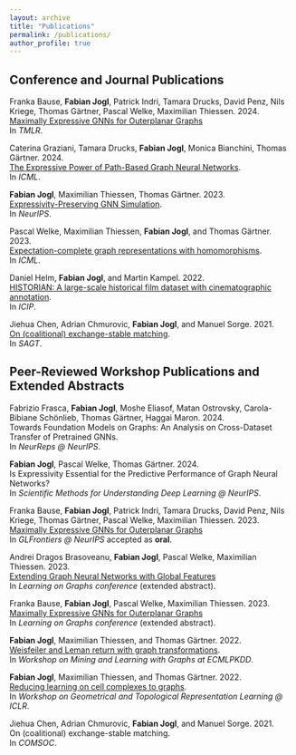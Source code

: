 ```yaml
---
layout: archive
title: "Publications"
permalink: /publications/
author_profile: true
---
```


## Conference and Journal Publications
Franka Bause, **Fabian Jogl**, Patrick Indri, Tamara Drucks, David Penz, Nils Kriege, Thomas Gärtner, Pascal Welke, Maximilian Thiessen. 2024.  
[Maximally Expressive GNNs for Outerplanar Graphs]()  
In _TMLR_.  

Caterina Graziani, Tamara Drucks, **Fabian Jogl**, Monica Bianchini, Thomas Gärtner. 2024.   
[The Expressive Power of Path-Based Graph Neural Networks](https://openreview.net/pdf?id=io1XSRtcO8).   
In _ICML_.

**Fabian Jogl**, Maximilian Thiessen, Thomas Gärtner. 2023.  
[ Expressivity-Preserving GNN Simulation](https://neurips.cc/virtual/2023/poster/69926).  
In _NeurIPS_.

Pascal Welke, Maximilian Thiessen, **Fabian Jogl**, and Thomas Gärtner. 2023.  
[Expectation-complete graph representations with homomorphisms](https://openreview.net/forum?id=ppgRPC14uI).  
In _ICML_.

Daniel Helm, **Fabian Jogl**, and Martin Kampel. 2022.   
[HISTORIAN: A large-scale historical film dataset with cinematographic annotation](https://ieeexplore.ieee.org/document/9897300/).  
In _ICIP_.

Jiehua Chen, Adrian Chmurovic, **Fabian Jogl**, and Manuel Sorge. 2021.  
[On (coalitional) exchange-stable matching](https://link.springer.com/chapter/10.1007/978-3-030-85947-3_14).  
In _SAGT_.

## Peer-Reviewed Workshop Publications and Extended Abstracts

Fabrizio Frasca, **Fabian Jogl**, Moshe Eliasof, Matan Ostrovsky, Carola-Bibiane Schönlieb, Thomas Gärtner, Haggai Maron. 2024.   
Towards Foundation Models on Graphs: An Analysis on
Cross-Dataset Transfer of Pretrained GNNs.   
In _NeurReps @ NeurIPS_.   

**Fabian Jogl**, Pascal Welke, Thomas Gärtner. 2024.   
Is Expressivity Essential for the Predictive Performance of Graph Neural Networks?  
In _Scientific Methods for Understanding Deep Learning @ NeurIPS_.

Franka Bause, **Fabian Jogl**, Patrick Indri, Tamara Drucks, David Penz, Nils Kriege, Thomas Gärtner, Pascal Welke, Maximilian Thiessen. 2023.  
[Maximally Expressive GNNs for Outerplanar Graphs]()  
In _GLFrontiers @ NeurIPS_ accepted as **oral**.

Andrei Dragos Brasoveanu, **Fabian Jogl**, Pascal Welke, Maximilian Thiessen. 2023.  
[Extending Graph Neural Networks with Global Features]()   
In _Learning on Graphs conference_ (extended abstract).

Franka Bause, **Fabian Jogl**, Pascal Welke, Maximilian Thiessen. 2023.  
[Maximally Expressive GNNs for Outerplanar Graphs]()  
In _Learning on Graphs conference_ (extended abstract).

**Fabian Jogl**, Maximilian Thiessen, and Thomas Gärtner. 2022.  
[Weisfeiler and Leman return with graph transformations](https://openreview.net/forum?id=Oq5mzL-3SUV).  
In _Workshop on Mining and Learning with Graphs at ECMLPKDD_.

**Fabian Jogl**, Maximilian Thiessen, and Thomas Gärtner. 2022.  
[Reducing learning on cell complexes to graphs](https://openreview.net/forum?id=HKUxAE-J6lq).  
In _Workshop on Geometrical and Topological Representation Learning @ ICLR_.

Jiehua Chen, Adrian Chmurovic, **Fabian Jogl**, and Manuel Sorge. 2021.  
On (coalitional) exchange-stable matching.  
In _COMSOC_.
